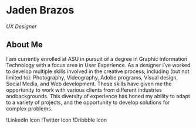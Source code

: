 # Jaden Brazos
*UX Designer*

## About Me
I am currently enrolled at ASU in pursuit of a degree in Graphic Information Technology with a focus area in User Experience. As a designer i’ve worked to develop multiple       skills involved in the creative process, including (but not limited to): Photography, Videography, Adobe programs, Visual design, Social Media, and Web development. These        skills have given me the opportunity to work with various clients from different industries andbackgrounds. This diversity of experience has honed my ability to adapt to a       variety of projects, and the opportunity to develop solutions for complex problems.

!LinkedIn Icon
!Twitter Icon
!Dribbble Icon


